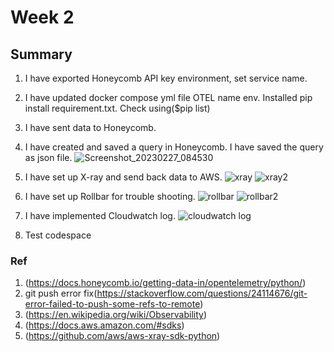 # Week 2
## Summary
1. I have exported Honeycomb API key environment, set service name.
2. I have updated docker compose yml file OTEL name env. Installed pip install requirement.txt. Check using($pip list) 
3. I have sent data to Honeycomb. 
4. I have created and saved a query in Honeycomb. I have saved the query as json file.
![Screenshot_20230227_084530](https://user-images.githubusercontent.com/116926319/222056340-6fb781df-32f5-4027-a4b8-8b7396af1461.png)

5. I have set up X-ray and send back data to AWS.
![xray](https://user-images.githubusercontent.com/116926319/222056475-19b744fc-ba56-4095-be05-0525b94e7110.png)
![xray2](https://user-images.githubusercontent.com/116926319/222056541-55f25821-f519-4e09-8ba7-693faa67eafd.png)

6. I have set up Rollbar for trouble shooting.
![rollbar](https://user-images.githubusercontent.com/116926319/222351518-d6343b80-d3cb-430b-9641-131098757554.png)
![rollbar2](https://user-images.githubusercontent.com/116926319/222351456-1c40ff58-e79c-4d10-8ee4-589cb1de83df.png)

7. I have implemented Cloudwatch log.
![cloudwatch log](https://user-images.githubusercontent.com/116926319/222400001-541963e5-1494-4b35-8dde-8168111023f5.png)

8. Test codespace

### Ref
1. (https://docs.honeycomb.io/getting-data-in/opentelemetry/python/)
2. git push error fix(https://stackoverflow.com/questions/24114676/git-error-failed-to-push-some-refs-to-remote)
3. (https://en.wikipedia.org/wiki/Observability)
4. (https://docs.aws.amazon.com/#sdks)
5. (https://github.com/aws/aws-xray-sdk-python)
